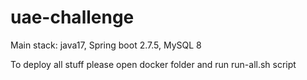 # uae-challenge

Main stack: java17, Spring boot 2.7.5, MySQL 8

To deploy all stuff please open docker folder and run run-all.sh script
